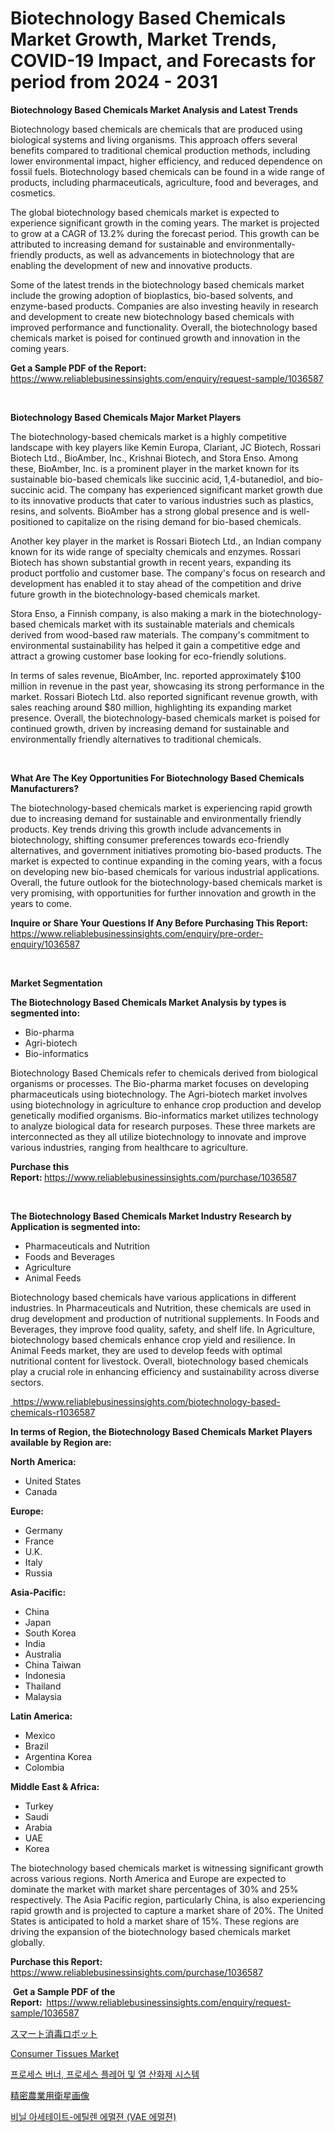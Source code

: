 <p><h1>Biotechnology Based Chemicals Market Growth, Market Trends, COVID-19 Impact, and Forecasts for period from 2024 - 2031</h1></p><p><strong>Biotechnology Based Chemicals Market Analysis and Latest Trends</strong></p>
<p><p>Biotechnology based chemicals are chemicals that are produced using biological systems and living organisms. This approach offers several benefits compared to traditional chemical production methods, including lower environmental impact, higher efficiency, and reduced dependence on fossil fuels. Biotechnology based chemicals can be found in a wide range of products, including pharmaceuticals, agriculture, food and beverages, and cosmetics.</p><p>The global biotechnology based chemicals market is expected to experience significant growth in the coming years. The market is projected to grow at a CAGR of 13.2% during the forecast period. This growth can be attributed to increasing demand for sustainable and environmentally-friendly products, as well as advancements in biotechnology that are enabling the development of new and innovative products.</p><p>Some of the latest trends in the biotechnology based chemicals market include the growing adoption of bioplastics, bio-based solvents, and enzyme-based products. Companies are also investing heavily in research and development to create new biotechnology based chemicals with improved performance and functionality. Overall, the biotechnology based chemicals market is poised for continued growth and innovation in the coming years.</p></p>
<p><strong>Get a Sample PDF of the Report:&nbsp;</strong> <a href="https://www.reliablebusinessinsights.com/enquiry/request-sample/1036587">https://www.reliablebusinessinsights.com/enquiry/request-sample/1036587</a></p>
<p>&nbsp;</p>
<p><strong>Biotechnology Based Chemicals Major Market Players</strong></p>
<p><p>The biotechnology-based chemicals market is a highly competitive landscape with key players like Kemin Europa, Clariant, JC Biotech, Rossari Biotech Ltd., BioAmber, Inc., Krishnai Biotech, and Stora Enso. Among these, BioAmber, Inc. is a prominent player in the market known for its sustainable bio-based chemicals like succinic acid, 1,4-butanediol, and bio-succinic acid. The company has experienced significant market growth due to its innovative products that cater to various industries such as plastics, resins, and solvents. BioAmber has a strong global presence and is well-positioned to capitalize on the rising demand for bio-based chemicals.</p><p>Another key player in the market is Rossari Biotech Ltd., an Indian company known for its wide range of specialty chemicals and enzymes. Rossari Biotech has shown substantial growth in recent years, expanding its product portfolio and customer base. The company's focus on research and development has enabled it to stay ahead of the competition and drive future growth in the biotechnology-based chemicals market.</p><p>Stora Enso, a Finnish company, is also making a mark in the biotechnology-based chemicals market with its sustainable materials and chemicals derived from wood-based raw materials. The company's commitment to environmental sustainability has helped it gain a competitive edge and attract a growing customer base looking for eco-friendly solutions.</p><p>In terms of sales revenue, BioAmber, Inc. reported approximately $100 million in revenue in the past year, showcasing its strong performance in the market. Rossari Biotech Ltd. also reported significant revenue growth, with sales reaching around $80 million, highlighting its expanding market presence. Overall, the biotechnology-based chemicals market is poised for continued growth, driven by increasing demand for sustainable and environmentally friendly alternatives to traditional chemicals.</p></p>
<p>&nbsp;</p>
<p><strong>What Are The Key Opportunities For Biotechnology Based Chemicals Manufacturers?</strong></p>
<p><p>The biotechnology-based chemicals market is experiencing rapid growth due to increasing demand for sustainable and environmentally friendly products. Key trends driving this growth include advancements in biotechnology, shifting consumer preferences towards eco-friendly alternatives, and government initiatives promoting bio-based products. The market is expected to continue expanding in the coming years, with a focus on developing new bio-based chemicals for various industrial applications. Overall, the future outlook for the biotechnology-based chemicals market is very promising, with opportunities for further innovation and growth in the years to come.</p></p>
<p><strong>Inquire or Share Your Questions If Any Before Purchasing This Report:</strong> <a href="https://www.reliablebusinessinsights.com/enquiry/pre-order-enquiry/1036587">https://www.reliablebusinessinsights.com/enquiry/pre-order-enquiry/1036587</a></p>
<p>&nbsp;</p>
<p><strong>Market Segmentation</strong></p>
<p><strong>The Biotechnology Based Chemicals Market Analysis by types is segmented into:</strong></p>
<p><ul><li>Bio-pharma</li><li>Agri-biotech</li><li>Bio-informatics</li></ul></p>
<p><p>Biotechnology Based Chemicals refer to chemicals derived from biological organisms or processes. The Bio-pharma market focuses on developing pharmaceuticals using biotechnology. The Agri-biotech market involves using biotechnology in agriculture to enhance crop production and develop genetically modified organisms. Bio-informatics market utilizes technology to analyze biological data for research purposes. These three markets are interconnected as they all utilize biotechnology to innovate and improve various industries, ranging from healthcare to agriculture.</p></p>
<p><strong>Purchase this Report:&nbsp;</strong><a href="https://www.reliablebusinessinsights.com/purchase/1036587">https://www.reliablebusinessinsights.com/purchase/1036587</a></p>
<p>&nbsp;</p>
<p><strong>The Biotechnology Based Chemicals Market Industry Research by Application is segmented into:</strong></p>
<p><ul><li>Pharmaceuticals and Nutrition</li><li>Foods and Beverages</li><li>Agriculture</li><li>Animal Feeds</li></ul></p>
<p><p>Biotechnology based chemicals have various applications in different industries. In Pharmaceuticals and Nutrition, these chemicals are used in drug development and production of nutritional supplements. In Foods and Beverages, they improve food quality, safety, and shelf life. In Agriculture, biotechnology based chemicals enhance crop yield and resilience. In Animal Feeds market, they are used to develop feeds with optimal nutritional content for livestock. Overall, biotechnology based chemicals play a crucial role in enhancing efficiency and sustainability across diverse sectors.</p></p>
<p><a href="https://www.reliablebusinessinsights.com/biotechnology-based-chemicals-r1036587">&nbsp;https://www.reliablebusinessinsights.com/biotechnology-based-chemicals-r1036587</a></p>
<p><strong>In terms of Region, the Biotechnology Based Chemicals Market Players available by Region are:</strong></p>
<p>
    <p> <strong> North America: </strong>
        <ul>
            <li>United States</li>
            <li>Canada</li>
        </ul>
        </p> 
    <p> <strong> Europe: </strong>
        <ul>
            <li>Germany</li>
            <li>France</li>
            <li>U.K.</li>
            <li>Italy</li>
            <li>Russia</li>
        </ul>
        </p> 
    <p> <strong> Asia-Pacific: </strong>
        <ul>
            <li>China</li>
            <li>Japan</li>
            <li>South Korea</li>
            <li>India</li>
            <li>Australia</li>
            <li>China Taiwan</li>
            <li>Indonesia</li>
            <li>Thailand</li>
            <li>Malaysia</li>
        </ul>
        </p> 
    <p> <strong> Latin America: </strong>
        <ul>
            <li>Mexico</li>
            <li>Brazil</li>
            <li>Argentina Korea</li>
            <li>Colombia</li>
        </ul>
        </p> 
    <p> <strong> Middle East & Africa: </strong>
        <ul>
            <li>Turkey</li>
            <li>Saudi</li>
            <li>Arabia</li>
            <li>UAE</li>
            <li>Korea</li>
        </ul>
    </p>
    </p>
<p><p>The biotechnology based chemicals market is witnessing significant growth across various regions. North America and Europe are expected to dominate the market with market share percentages of 30% and 25% respectively. The Asia Pacific region, particularly China, is also experiencing rapid growth and is projected to capture a market share of 20%. The United States is anticipated to hold a market share of 15%. These regions are driving the expansion of the biotechnology based chemicals market globally.</p></p>
<p><strong>Purchase this Report: </strong><a href="https://www.reliablebusinessinsights.com/purchase/1036587">https://www.reliablebusinessinsights.com/purchase/1036587</a></p>
<p>&nbsp;<strong>Get a Sample PDF of the Report:&nbsp;&nbsp;</strong><a href="https://www.reliablebusinessinsights.com/enquiry/request-sample/1036587">https://www.reliablebusinessinsights.com/enquiry/request-sample/1036587</a></p>
<p><strong></strong></p>
<p><p><a href="https://github.com/KenyonJohns/Market-Research-Report-List-1/blob/main/290293787967.md">スマート消毒ロボット</a></p><p><a href="https://issuu.com/reportprime-2/docs/consumer-tissues-market-size-2030.pptx">Consumer Tissues Market</a></p><p><a href="https://medium.com/@jenniferstanley2022/%ED%94%84%EB%A1%9C%EC%84%B8%EC%8A%A4-%EB%B2%84%EB%84%88-%ED%94%84%EB%A1%9C%EC%84%B8%EC%8A%A4-%ED%94%8C%EB%A0%88%EC%96%B4-%EB%B0%8F-%EC%97%B4%EC%82%B0%ED%99%94-%EC%9E%A5%EC%B9%98-%EC%8B%9C%EC%8A%A4%ED%85%9C-%EC%8B%9C%EC%9E%A5-%EA%B7%9C%EB%AA%A8-%EC%8B%9C%EC%9E%A5-%EC%A0%84%EB%A7%9D-%EB%B0%8F-%EC%8B%9C%EC%9E%A5-%EC%A0%84%EB%A7%9D-2024%EB%85%84%EB%B6%80%ED%84%B0-2031%EB%85%84-562064e3809f">프로세스 버너, 프로세스 플레어 및 열 산화제 시스템</a></p><p><a href="https://medium.com/@alfaro.etbn_52903/%E7%B2%BE%E5%AF%86%E8%BE%B2%E6%A5%AD%E3%81%AE%E3%81%9F%E3%82%81%E3%81%AE%E8%A1%9B%E6%98%9F%E7%94%BB%E5%83%8F%E5%B8%82%E5%A0%B4-%E7%A8%AE%E9%A1%9E-%E7%94%A8%E9%80%94-%E5%9C%B0%E5%9F%9F%E3%81%AB%E3%82%88%E3%82%8B%E5%8C%85%E6%8B%AC%E7%9A%84%E3%81%AA%E8%A9%95%E4%BE%A1-0501cfed33a0">精密農業用衛星画像</a></p><p><a href="https://medium.com/@justonblock/%EB%B9%84%EB%8B%90%EC%95%84%EC%84%B8%ED%85%8C%EC%9D%B4%ED%8A%B8-%EC%97%90%ED%8B%B8%EB%A0%8C-%EC%9D%B4%EB%AF%B8%EC%85%98-vae-%EC%97%90%EB%A9%80%EC%A0%BC-%EC%8B%9C%EC%9E%A5-%EA%B7%9C%EB%AA%A8-%EB%B0%8F-%EC%8B%9C%EC%9E%A5-%EB%8F%99%ED%96%A5-%EC%99%84%EB%B2%BD%ED%95%9C-%EC%82%B0%EC%97%85-%EA%B0%9C%EC%9A%94-2024%EB%85%84%EB%B6%80%ED%84%B0-2031%EB%85%84-cd9b052b7474">비닐 아세테이트-에틸렌 에멀젼 (VAE 에멀젼)</a></p></p>